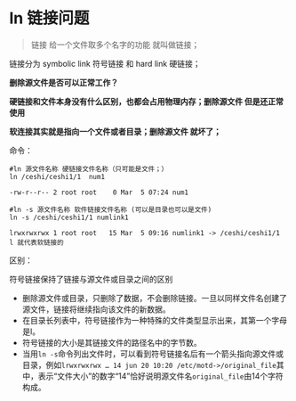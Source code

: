 # ln 链接问题

> 链接  给一个文件取多个名字的功能 就叫做链接；

链接分为 symbolic link 符号链接 和 hard link 硬链接；

**删除源文件是否可以正常工作？**

**硬链接和文件本身没有什么区别，也都会占用物理内存；删除源文件 但是还正常使用**

**软连接其实就是指向一个文件或者目录；删除源文件 就坏了；**



命令：

````shell
#ln 源文件名称 硬链接文件名称（只可能是文件；）
ln /ceshi/ceshi1/1  num1  

-rw-r--r-- 2 root root    0 Mar  5 07:24 num1 

#ln -s 源文件名称 软件链接文件名称 (可以是目录也可以是文件)
ln -s /ceshi/ceshi1/1 numlink1

lrwxrwxrwx 1 root root   15 Mar  5 09:16 numlink1 -> /ceshi/ceshi1/1  l 就代表软链接的 
````



区别：

符号链接保持了链接与源文件或目录之间的区别

- 删除源文件或目录，只删除了数据，不会删除链接。一旦以同样文件名创建了源文件，链接将继续指向该文件的新数据。
- 在目录长列表中，符号链接作为一种特殊的文件类型显示出来，其第一个字母是l。
- 符号链接的大小是其链接文件的路径名中的字节数。
- 当用`ln -s`命令列出文件时，可以看到符号链接名后有一个箭头指向源文件或目录，例如`lrwxrwxrwx … 14 jun 20 10:20 /etc/motd->/original_file`其中，表示“文件大小”的数字“14”恰好说明源文件名`original_file`由14个字符构成。

